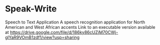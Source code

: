 # Speak-Write
Speech to Text Application
A speech recognition application for North American and West African accents
Link to an executable version available at https://drive.google.com/file/d/186ky86cUZjM70CWj-glYaR9VOmB1zdf1/view?usp=sharing

